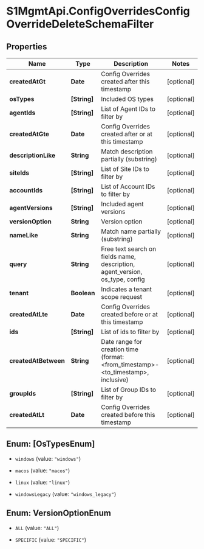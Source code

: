 # S1MgmtApi.ConfigOverridesConfigOverrideDeleteSchemaFilter

## Properties
Name | Type | Description | Notes
------------ | ------------- | ------------- | -------------
**createdAtGt** | **Date** | Config Overrides created after this timestamp | [optional] 
**osTypes** | **[String]** | Included OS types | [optional] 
**agentIds** | **[String]** | List of Agent IDs to filter by | [optional] 
**createdAtGte** | **Date** | Config Overrides created after or at this timestamp | [optional] 
**descriptionLike** | **String** | Match description partially (substring) | [optional] 
**siteIds** | **[String]** | List of Site IDs to filter by | [optional] 
**accountIds** | **[String]** | List of Account IDs to filter by | [optional] 
**agentVersions** | **[String]** | Included agent versions | [optional] 
**versionOption** | **String** | Version option | [optional] 
**nameLike** | **String** | Match name partially (substring) | [optional] 
**query** | **String** | Free text search on fields name, description, agent_version, os_type, config | [optional] 
**tenant** | **Boolean** | Indicates a tenant scope request | [optional] 
**createdAtLte** | **Date** | Config Overrides created before or at this timestamp | [optional] 
**ids** | **[String]** | List of ids to filter by | [optional] 
**createdAtBetween** | **String** | Date range for creation time (format: <from_timestamp>-<to_timestamp>, inclusive) | [optional] 
**groupIds** | **[String]** | List of Group IDs to filter by | [optional] 
**createdAtLt** | **Date** | Config Overrides created before this timestamp | [optional] 


<a name="[OsTypesEnum]"></a>
## Enum: [OsTypesEnum]


* `windows` (value: `"windows"`)

* `macos` (value: `"macos"`)

* `linux` (value: `"linux"`)

* `windowsLegacy` (value: `"windows_legacy"`)




<a name="VersionOptionEnum"></a>
## Enum: VersionOptionEnum


* `ALL` (value: `"ALL"`)

* `SPECIFIC` (value: `"SPECIFIC"`)




